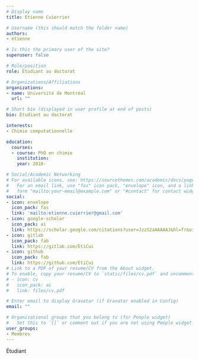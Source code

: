 ```yaml
---
# Display name
title: Etienne Cuierrier

# Username (this should match the folder name)
authors:
- etienne

# Is this the primary user of the site?
superuser: false

# Role/position
role: Étudiant au doctorat

# Organizations/Affiliations
organizations:
- name: Université de Montréal
  url: ""

# Short bio (displayed in user profile at end of posts)
bio: Étudiant au doctorat

interests:
- Chimie computationnelle

education:
  courses:
  - course: PhD en chimie
    institution: 
    year: 2018-

# Social/Academic Networking
# For available icons, see: https://sourcethemes.com/academic/docs/page-builder/#icons
#   For an email link, use "fas" icon pack, "envelope" icon, and a link in the
#   form "mailto:your-email@example.com" or "#contact" for contact widget.
social:
- icon: envelope
  icon_pack: fas
  link: 'mailto:etienne.cuierrier@gmail.com'
- icon: google-scholar
  icon_pack: ai
  link: https://scholar.google.com/citations?user=JzzS2aAAAAAJ&hl=fr&oi=ao
- icon: gitlab
  icon_pack: fab
  link: https://gitlab.com/EtiCui
- icon: github
  icon_pack: fab
  link: https://github.com/EtiCui
# Link to a PDF of your resume/CV from the About widget.
# To enable, copy your resume/CV to `static/files/cv.pdf` and uncomment the lines below.
# - icon: cv
#   icon_pack: ai
#   link: files/cv.pdf

# Enter email to display Gravatar (if Gravatar enabled in Config)
email: ""

# Organizational groups that you belong to (for People widget)
#   Set this to `[]` or comment out if you are not using People widget.
user_groups:
- Membres
---
```


Étudiant
